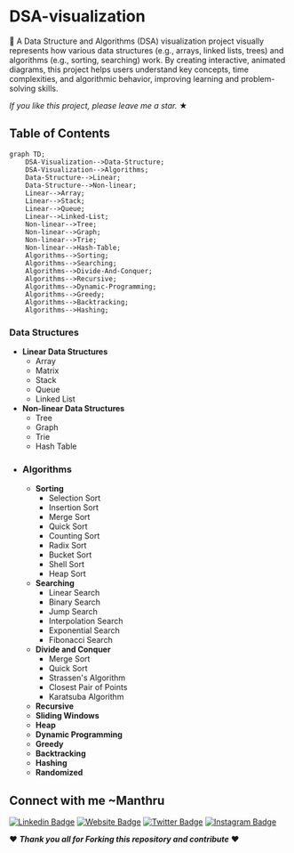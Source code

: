 # DSA-visualization
👋
A Data Structure and Algorithms (DSA) visualization project visually represents how various data structures (e.g., arrays, linked lists, trees) and algorithms (e.g., sorting, searching) work. By creating interactive, animated diagrams, this project helps users understand key concepts, time complexities, and algorithmic behavior, improving learning and problem-solving skills.

_If you like this project, please leave me a star._ &#9733;

## Table of Contents
```mermaid
graph TD;
    DSA-Visualization-->Data-Structure;
    DSA-Visualization-->Algorithms;
    Data-Structure-->Linear;
    Data-Structure-->Non-linear;
    Linear-->Array;
    Linear-->Stack;
    Linear-->Queue;
    Linear-->Linked-List;
    Non-linear-->Tree;
    Non-linear-->Graph;
    Non-linear-->Trie;
    Non-linear-->Hash-Table;
    Algorithms-->Sorting;
    Algorithms-->Searching;
    Algorithms-->Divide-And-Conquer;
    Algorithms-->Recursive;
    Algorithms-->Dynamic-Programming;
    Algorithms-->Greedy;
    Algorithms-->Backtracking;
    Algorithms-->Hashing; 
```

### Data Structures
  - **Linear Data Structures**
    - Array
    - Matrix
    - Stack
    - Queue
    - Linked List
  - **Non-linear Data Structures**
    - Tree
    - Graph
    - Trie
    - Hash Table
- ### Algorithms
  - **Sorting**
    - Selection Sort
    - Insertion Sort
    - Merge Sort
    - Quick Sort
    - Counting Sort
    - Radix Sort
    - Bucket Sort
    - Shell Sort
    - Heap Sort
  - **Searching**
    - Linear Search
    - Binary Search
    - Jump Search
    - Interpolation Search
    - Exponential Search
    - Fibonacci Search
  - **Divide and Conquer**
    - Merge Sort
    - Quick Sort
    - Strassen's Algorithm
    - Closest Pair of Points
    - Karatsuba Algorithm
  - **Recursive**
  - **Sliding Windows**
  - **Heap**
  - **Dynamic Programming**
  - **Greedy**
  - **Backtracking**
  - **Hashing**
  - **Randomized**


## Connect with me ~Manthru

[![Linkedin Badge](https://img.shields.io/badge/-LinkedIn-0e76a8?style=flat-square&logo=Linkedin&logoColor=white)]([https://www.linkedin.com/in/rajesh-rathore-0501/](https://www.linkedin.com/in/manthru-naik-ramavath-0995b9243/))
[![Website Badge](https://img.shields.io/badge/Website-3b5998?style=flat-square&logo=google-chrome&logoColor=white)](http://127.0.0.1:5500/)
[![Twitter Badge](https://img.shields.io/badge/-Twitter-00acee?style=flat-square&logo=Twitter&logoColor=white)]([https://twitter.com/Rajesh946055](https://x.com/manthrunaik_123))
[![Instagram Badge](https://img.shields.io/badge/-Instagram-e4405f?style=flat-square&logo=Instagram&logoColor=white)]([https://www.instagram.com/raj_rathod1313/?hl=en](https://www.instagram.com/_manthru_/))



 
 :heart: ***Thank you all for Forking this repository and contribute***  :heart:
